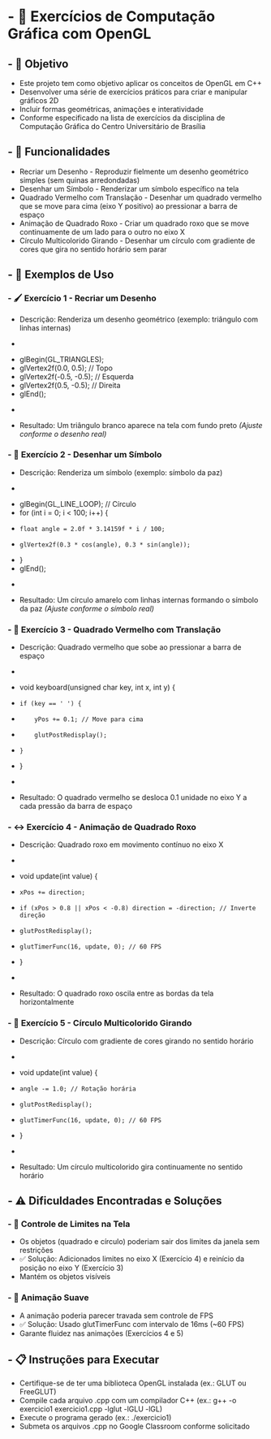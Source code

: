 # - 📌 Exercícios de Computação Gráfica com OpenGL  

## - 🎯 Objetivo  
- Este projeto tem como objetivo aplicar os conceitos de OpenGL em C++  
- Desenvolver uma série de exercícios práticos para criar e manipular gráficos 2D  
- Incluir formas geométricas, animações e interatividade  
- Conforme especificado na lista de exercícios da disciplina de Computação Gráfica do Centro Universitário de Brasília  

## - 🚀 Funcionalidades  

- Recriar um Desenho - Reproduzir fielmente um desenho geométrico simples (sem quinas arredondadas)  
- Desenhar um Símbolo - Renderizar um símbolo específico na tela  
- Quadrado Vermelho com Translação - Desenhar um quadrado vermelho que se move para cima (eixo Y positivo) ao pressionar a barra de espaço  
- Animação de Quadrado Roxo - Criar um quadrado roxo que se move continuamente de um lado para o outro no eixo X  
- Círculo Multicolorido Girando - Desenhar um círculo com gradiente de cores que gira no sentido horário sem parar  

## - 📝 Exemplos de Uso  

### - 🖌️ Exercício 1 - Recriar um Desenho  
- Descrição: Renderiza um desenho geométrico (exemplo: triângulo com linhas internas)  
- ```cpp
- glBegin(GL_TRIANGLES);
- glVertex2f(0.0, 0.5);   // Topo
- glVertex2f(-0.5, -0.5); // Esquerda
- glVertex2f(0.5, -0.5);  // Direita
- glEnd();
- ```
- Resultado: Um triângulo branco aparece na tela com fundo preto *(Ajuste conforme o desenho real)*  

### - 🎨 Exercício 2 - Desenhar um Símbolo  
- Descrição: Renderiza um símbolo (exemplo: símbolo da paz)  
- ```cpp
- glBegin(GL_LINE_LOOP); // Círculo
- for (int i = 0; i < 100; i++) {
-     float angle = 2.0f * 3.14159f * i / 100;
-     glVertex2f(0.3 * cos(angle), 0.3 * sin(angle));
- }
- glEnd();
- ```
- Resultado: Um círculo amarelo com linhas internas formando o símbolo da paz *(Ajuste conforme o símbolo real)*  

### - 🔼 Exercício 3 - Quadrado Vermelho com Translação  
- Descrição: Quadrado vermelho que sobe ao pressionar a barra de espaço  
- ```cpp
- void keyboard(unsigned char key, int x, int y) {
-     if (key == ' ') {
-         yPos += 0.1; // Move para cima
-         glutPostRedisplay();
-     }
- }
- ```
- Resultado: O quadrado vermelho se desloca 0.1 unidade no eixo Y a cada pressão da barra de espaço  

### - ↔️ Exercício 4 - Animação de Quadrado Roxo  
- Descrição: Quadrado roxo em movimento contínuo no eixo X  
- ```cpp
- void update(int value) {
-     xPos += direction;
-     if (xPos > 0.8 || xPos < -0.8) direction = -direction; // Inverte direção
-     glutPostRedisplay();
-     glutTimerFunc(16, update, 0); // 60 FPS
- }
- ```
- Resultado: O quadrado roxo oscila entre as bordas da tela horizontalmente  

### - 🌈 Exercício 5 - Círculo Multicolorido Girando  
- Descrição: Círculo com gradiente de cores girando no sentido horário  
- ```cpp
- void update(int value) {
-     angle -= 1.0; // Rotação horária
-     glutPostRedisplay();
-     glutTimerFunc(16, update, 0); // 60 FPS
- }
- ```
- Resultado: Um círculo multicolorido gira continuamente no sentido horário  

## - ⚠️ Dificuldades Encontradas e Soluções  

### - 🔹 Controle de Limites na Tela  
- Os objetos (quadrado e círculo) poderiam sair dos limites da janela sem restrições  
- ✅ Solução: Adicionados limites no eixo X (Exercício 4) e reinício da posição no eixo Y (Exercício 3)  
- Mantém os objetos visíveis  

### - 🔹 Animação Suave  
- A animação poderia parecer travada sem controle de FPS  
- ✅ Solução: Usado glutTimerFunc com intervalo de 16ms (~60 FPS)  
- Garante fluidez nas animações (Exercícios 4 e 5)  

## - 📋 Instruções para Executar  
- Certifique-se de ter uma biblioteca OpenGL instalada (ex.: GLUT ou FreeGLUT)  
- Compile cada arquivo .cpp com um compilador C++ (ex.: g++ -o exercicio1 exercicio1.cpp -lglut -lGLU -lGL)  
- Execute o programa gerado (ex.: ./exercicio1)  
- Submeta os arquivos .cpp no Google Classroom conforme solicitado  
